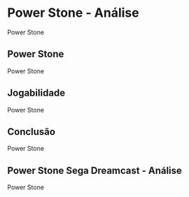 ---
---

# Power Stone - Análise

Power Stone

## Power Stone

Power Stone

## Jogabilidade

Power Stone

## Conclusão

Power Stone

## Power Stone Sega Dreamcast - Análise

Power Stone
